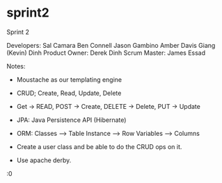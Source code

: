 # sprint2
Sprint 2

Developers:
  Sal Camara
  Ben Connell
  Jason Gambino
  Amber Davis 
  Giang (Kevin) Dinh
Product Owner:
  Derek Dinh 
Scrum Master:
  James Essad

Notes:

- Moustache as our templating engine

- CRUD; Create, Read, Update, Delete

- Get -> READ, POST -> Create, DELETE -> Delete, PUT -> Update

- JPA: Java Persistence API (Hibernate)

- ORM:  Classes --> Table
        Instance --> Row
        Variables --> Columns

- Create a user class and be able to do the CRUD ops on it.

- Use apache derby.

:0
